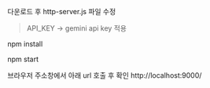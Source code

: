 다운로드 후 http-server.js 파일 수정
> API_KEY -> gemini api key 적용

npm install

npm start

브라우저 주소창에서 아래 url 호출 후 확인
http://localhost:9000/
